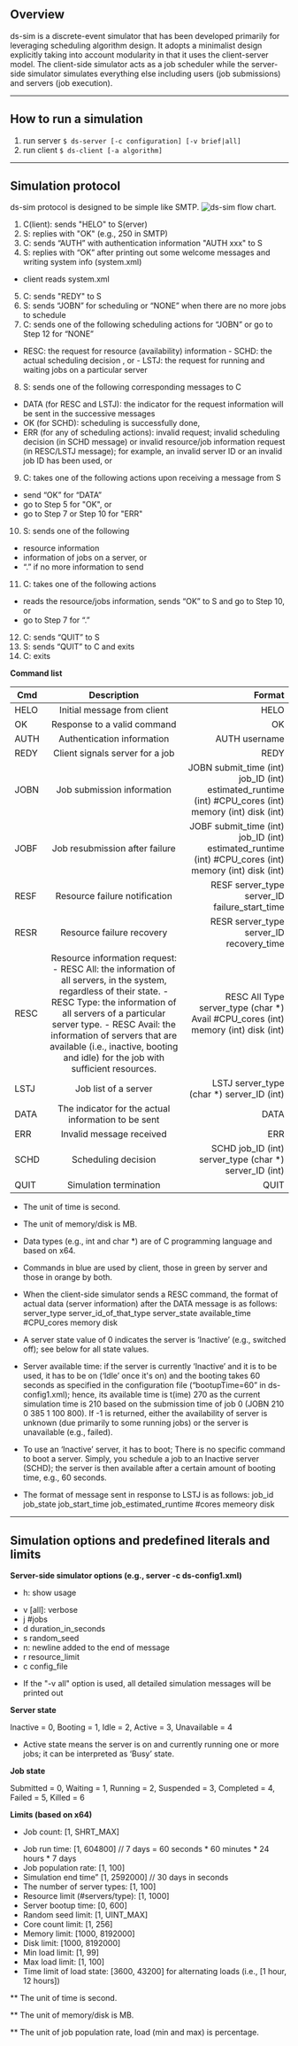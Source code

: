 
## Overview
ds-sim is a discrete-event simulator that has been developed primarily for leveraging scheduling algorithm design. It adopts a minimalist design explicitly taking into account modularity in that it uses the client-server model. The client-side simulator acts as a job scheduler while the server-side simulator simulates everything else including users (job submissions) and servers (job execution).

---
## How to run a simulation
1. run server `$ ds-server [-c configuration] [-v brief|all]`
2. run client `$ ds-client [-a algorithm]`



---
## Simulation protocol
ds-sim protocol is designed to be simple like SMTP.
![ds-sim flow chart.](images/ds-sim-protocol.png)

1. C(lient): sends "HELO" to S(erver)
2. S: replies with "OK" (e.g., 250 in SMTP)
3. C: sends “AUTH” with authentication information "AUTH xxx" to S
4. S: replies with “OK” after printing out some welcome messages and writing system info (system.xml)
* client reads system.xml
5. C: sends "REDY" to S
6. S: sends “JOBN” for scheduling or “NONE” when there are no more jobs to schedule
7. C: sends one of the following scheduling actions for “JOBN” or go to Step 12 for “NONE”
- RESC: the request for resource (availability) information - SCHD: the actual scheduling decision , or - LSTJ: the request for running and waiting jobs on a particular server
8. S: sends one of the following corresponding messages to C
- DATA (for RESC and LSTJ): the indicator for the request information will be sent in the successive messages
- OK (for SCHD): scheduling is successfully done,
- ERR (for any of scheduling actions): invalid request; invalid scheduling decision (in SCHD message) or invalid resource/job information request (in RESC/LSTJ message); for example, an invalid server ID or an invalid job ID has been used, or
9. C: takes one of the following actions upon receiving a message from S
- send “OK” for “DATA”
- go to Step 5 for "OK", or
- go to Step 7 or Step 10 for "ERR"
10. S: sends one of the following
- resource information
- information of jobs on a server, or
- “.” if no more information to send
11. C: takes one of the following actions
- reads the resource/jobs information, sends “OK” to S and go to Step 10, or
- go to Step 7 for “.”
12. C: sends “QUIT” to S
13. S: sends “QUIT” to C and exits
14. C: exits

**Command list**

| Cmd     				| Description   					| Format|
| ------------- 		|:-------------:					| -----:|
| HELO		      		| Initial message from client		| HELO |
| OK		     		| Response to a valid command 		|   OK |
| AUTH 					| Authentication information		| AUTH username|
| REDY 					| Client signals server for a job	| REDY|
|JOBN					| Job submission information		| JOBN submit_time (int) job_ID (int) estimated_runtime (int) #CPU_cores (int) memory (int) disk (int)
|JOBF					| Job resubmission after failure	| JOBF submit_time (int) job_ID (int) estimated_runtime (int) #CPU_cores (int) memory (int) disk (int)
|RESF					| Resource failure notification		| RESF server_type server_ID failure_start_time
|RESR					| Resource failure recovery 		| RESR server_type server_ID recovery_time
|RESC					| Resource information request: - RESC All: the information of all servers, in the system, regardless of their state. - RESC Type: the information of all servers of a particular server type. - RESC Avail: the information of servers that are available (i.e., inactive, booting and idle) for the job with sufficient resources.| RESC All Type server_type (char *) Avail #CPU_cores (int) memory (int) disk (int)
|LSTJ 					|Job list of a server				| LSTJ server_type (char *) server_ID (int)
|DATA |The indicator for the actual information to be sent |DATA
|ERR |Invalid message received |ERR 
|SCHD |Scheduling decision |SCHD job_ID (int) server_type (char *) server_ID (int) 
|QUIT |Simulation termination |QUIT

* The unit of time is second.
* The unit of memory/disk is MB.
* Data types (e.g., int and char *) are of C programming language and based on x64.
* Commands in blue are used by client, those in green by server and those in orange by both. 
* When the client-side simulator sends a RESC command, the format of actual data (server information) after the DATA message is as follows: server_type server_id_of_that_type server_state available_time #CPU_cores memory disk 

* A server state value of 0 indicates the server is ‘Inactive’ (e.g., switched off); see below for all state values. 
* Server available time: if the server is currently ‘Inactive’ and it is to be used, it has to be on (‘Idle’ once it's on) and the booting takes 60 seconds as specified in the configuration file (“bootupTime=60” in ds-config1.xml); hence, its available time is t(ime) 270 as the current simulation time is 210 based on the submission time of job 0 (JOBN 210 0 385 1 100 800). If -1 is returned, either the availability of server is unknown (due primarily to some running jobs) or the server is unavailable (e.g., failed).
* To use an ‘Inactive’ server, it has to boot; There is no specific command to boot a server. Simply, you schedule a job to an Inactive server (SCHD); the server is then available after a certain amount of booting time, e.g., 60 seconds. 
* The format of message sent in response to LSTJ is as follows: job_id job_state job_start_time job_estimated_runtime #cores memeory disk

---
## Simulation options and predefined literals and limits
**Server-side simulator options (e.g., server -c ds-config1.xml)**

* h: show usage
- v [all]: verbose
- j #jobs
- d duration_in_seconds
- s random_seed
- n: newline added to the end of message
- r resource_limit
- c config_file
* If the "-v all" option is used, all detailed simulation messages will be printed out

**Server state**

Inactive = 0, Booting = 1, Idle = 2, Active = 3, Unavailable = 4
* Active state means the server is on and currently running one or more jobs; it can be interpreted as ‘Busy’ state.

**Job state**

Submitted = 0, Waiting = 1, Running = 2, Suspended = 3, Completed = 4, Failed = 5, Killed = 6

**Limits (based on x64)**

* Job count: [1, SHRT_MAX]
- Job run time: [1, 604800] // 7 days = 60 seconds * 60 minutes * 24 hours * 7 days
- Job population rate: [1, 100]
- Simulation end time” [1, 2592000] // 30 days in seconds
- The number of server types: [1, 100]
- Resource limit (#servers/type): [1, 1000]
- Server bootup time: [0, 600]
- Random seed limit: [1, UINT_MAX]
- Core count limit: [1, 256]
- Memory limit: [1000, 8192000]
- Disk limit: [1000, 8192000]
- Min load limit: [1, 99]
- Max load limit: [1, 100]
- Time limit of load state: [3600, 43200] for alternating loads (i.e., [1 hour, 12 hours])

** The unit of time is second.

** The unit of memory/disk is MB.

** The unit of job population rate, load (min and max) is percentage.


